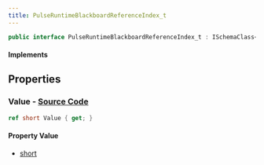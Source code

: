 ```yaml
---
title: PulseRuntimeBlackboardReferenceIndex_t
---
```


```csharp
public interface PulseRuntimeBlackboardReferenceIndex_t : ISchemaClass<PulseRuntimeBlackboardReferenceIndex_t>, ISchemaField, ISchemaClass, INativeHandle
```

#### Implements

## Properties

### **Value** - [Source Code](https://github.com/swiftly-solution/swiftlys2/blob/main/managed/src/SwiftlyS2.Generated/Schemas/Interfaces/PulseRuntimeBlackboardReferenceIndex_t.cs#L16)

```csharp
ref short Value { get; }
```

#### Property Value

- [short](https://learn.microsoft.com/dotnet/api/system.int16)

